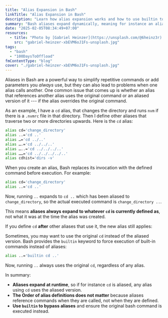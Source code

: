 ```yaml
---
title: "Alias Expansion in Bash"
linkTitle: "Alias Expansion in Bash"
description: "Learn how alias expansion works and how to use builtin to override it."
summary: "Bash aliases expand dynamically, meaning for instance an alias referencing cd will use the modified version if cd is aliased. This post explains how alias expansion works, what happens when aliases reference other aliases, and how to use builtin to ensure the original command runs."
date: "2025-02-05T08:34:49+07:00"
resources:
  - title: "Photo by [Gabriel Heinzer](https://unsplash.com/@6heinz3r) via [Unsplash](https://unsplash.com/)"
    src: "gabriel-heinzer-xbEVM6oJ1Fs-unsplash.jpg"
tags:
  - "bash"
  - "100DaysToOffload"
fmContentType: "blog"
cover: "./gabriel-heinzer-xbEVM6oJ1Fs-unsplash.jpg"
---
```


Aliases in Bash are a powerful way to simplify repetitive commands or add parameters you *always* use, but they can also lead to problems when one alias calls another. One common issue that comes up is whether an alias that references another alias uses the original command or an aliased version of it --- if the alias overrides the original command.

As an example, I have a `cd` alias, that changes the directory and runs `nvm` if there is a `.nvmrc` file in that directory. Then I define other aliases that traverse two or more directories upwards. Here is the `cd` alias:

```bash
alias cd='change_directory'
alias ..='cd ..'
alias …='cd ../..'
alias ….='cd ../../..'
alias …..='cd ../../../..'
alias ……='cd ../../../../..'
alias cdhist='dirs -v'
```

When you create an alias, Bash replaces its invocation with the defined command before execution. For example:

```bash
alias cd='change_directory'
alias ..='cd ..'
```

Now, running `..` expands to `cd ..` which has been aliased to `change_directory`, so the actual executed command is `change_directory ..`.

This means **aliases always expand to whatever `cd` is currently defined as**, not what it was at the time the alias was created.

If you define `cd` **after** other aliases that use it, the new alias still applies:

Sometimes, you may want to use the original `cd` instead of the aliased version. Bash provides the `builtin` keyword to force execution of built-in commands instead of aliases:

```bash
alias ..='builtin cd ..'
```

Now, running `..` always uses the original `cd`, regardless of any alias.

In summary:

* **Aliases expand at runtime**, so if for instance `cd` is aliased, any alias using `cd` uses the aliased version.
* **The Order of alias definitions does not matter** because aliases reference commands when they are called, not when they are defined.
* **Use `builtin` to bypass aliases** and ensure the original bash command is executed instead.
